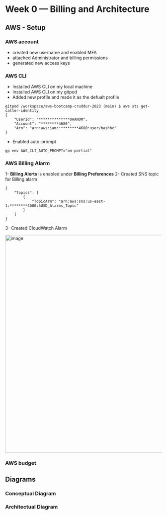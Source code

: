 # Week 0 — Billing and Architecture

## AWS - Setup

### AWS account 
- created new username and enabled MFA
- attached Administrator and billing permissions 
- generated new access keys

### AWS CLI
- Installed AWS CLI on my local machine
- Installed AWS CLI on my gitpod
- Added new profile and made it as the defualt profile
```
gitpod /workspace/aws-bootcamp-cruddur-2023 (main) $ aws sts get-caller-identity
{
    "UserId": "**************UAANOM",
    "Account": "********4680",
    "Arn": "arn:aws:iam::********4680:user/bashbc"
}
```
- Enabled auto-prompt
```
gp env AWS_CLI_AUTO_PROMPT="on-partial"
```

### AWS Billing Alarm
1- **Billing Alerts** is enabled under **Billing Preferences**
2- Created SNS topic for Billing alarm
```
{
    "Topics": [
        {
            "TopicArn": "arn:aws:sns:us-east-1:********4680:5USD_Alarms_Topic"
        }
    ]
}
```
3- Created CloudWatch Alarm

<img width="701" alt="image" src="https://user-images.githubusercontent.com/91587569/218409066-25669ce9-50df-4cdd-bbb5-39e78be3fce2.png">


### AWS budget

## Diagrams


### Conceptual Diagram


### Architectual Diagram
